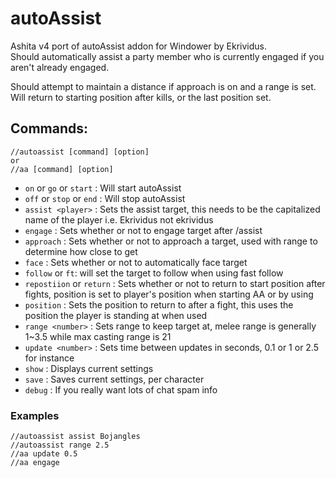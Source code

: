 # autoAssist
Ashita v4 port of autoAssist addon for Windower by Ekrividus.  
Should automatically assist a party member who is currently engaged if you aren't already engaged.   
  
Should attempt to maintain a distance if approach is on and a range is set. 
Will return to starting position after kills, or the last position set.

## Commands:
```
//autoassist [command] [option]
or
//aa [command] [option]
``` 
* `on` or `go` or `start` : Will start autoAssist  
* `off` or `stop` or `end` : Will stop autoAssist  
* `assist <player>` : Sets the assist target, this needs to be the capitalized name of the player i.e. Ekrividus not ekrividus  
* `engage` : Sets whether or not to engage target after /assist  
* `approach` : Sets whether or not to approach a target, used with range to determine how close to get 
* `face` : Sets whether or not to automatically face target  
* `follow` or `ft`: will set the target to follow when using fast follow
* `repostiion` or `return` : Sets whether or not to return to start position after fights, position is set to player's position when starting AA or by using
* `position` : Sets the position to return to after a fight, this uses the position the player is standing at when used 
* `range <number>` : Sets range to keep target at, melee range is generally 1~3.5 while max casting range is 21  
* `update <number>` : Sets time between updates in seconds, 0.1 or 1 or 2.5 for instance  
* `show` : Displays current settings  
* `save` : Saves current settings, per character  
* `debug` : If you really want lots of chat spam info  

### Examples
```
//autoassist assist Bojangles
//autoassist range 2.5
//aa update 0.5
//aa engage
```
